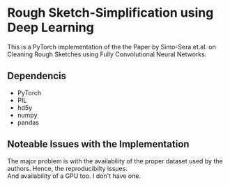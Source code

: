 # Rough Sketch-Simplification using Deep Learning

This is a PyTorch implementation of the the Paper by Simo-Sera et.al. on Cleaning Rough Sketches using Fully Convolutional Neural Networks.

## Dependencis

- PyTorch
- PIL
- hd5y
- numpy
- pandas

## Noteable Issues with the Implementation

The major problem is with the availability of the proper dataset used by the authors. Hence, the reproducibilty issues.<br>
And availability of a GPU too. I don't have one.
